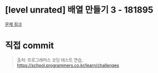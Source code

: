 # [level unrated] 배열 만들기 3 - 181895

[문제 링크](https://school.programmers.co.kr/learn/courses/30/lessons/181895)

# 직접 commit

> 출처: 프로그래머스 코딩 테스트 연습, https://school.programmers.co.kr/learn/challenges

